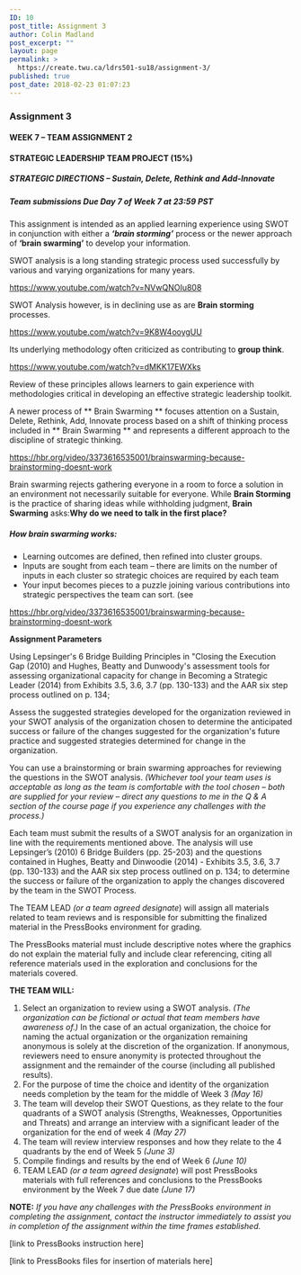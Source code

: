 ```yaml
---
ID: 10
post_title: Assignment 3
author: Colin Madland
post_excerpt: ""
layout: page
permalink: >
  https://create.twu.ca/ldrs501-su18/assignment-3/
published: true
post_date: 2018-02-23 01:07:23
---
```

### Assignment 3

#### **WEEK 7 – TEAM ASSIGNMENT 2**

#### **STRATEGIC LEADERSHIP TEAM PROJECT (15%)**

##### **STRATEGIC DIRECTIONS – Sustain, Delete, Rethink and Add-Innovate**

##### **Team submissions Due Day 7 of Week 7 at 23:59 PST**

This assignment is intended as an applied learning experience using SWOT in conjunction with either a _**‘brain storming’**_ process or the newer approach of **‘brain swarming’** to develop your information.

SWOT analysis is a long standing strategic process used successfully by various and varying organizations for many years.

https://www.youtube.com/watch?v=NVwQNOIu808

SWOT Analysis however, is in declining use as are **Brain storming** processes.

https://www.youtube.com/watch?v=9K8W4ooygUU

Its underlying methodology often criticized as contributing to **group think**.

https://www.youtube.com/watch?v=dMKK17EWXks

Review of these principles allows learners to gain experience with methodologies critical in developing an effective strategic leadership toolkit.

A newer process of ** Brain Swarming ** focuses attention on a Sustain, Delete, Rethink, Add, Innovate process based on a shift of thinking process included in ** Brain Swarming ** and represents a different approach to the discipline of strategic thinking.
<div class="blog-video-embed"><a href="https://hbr.org/video/3373616535001/brainswarming-because-brainstorming-doesnt-work">https://hbr.org/video/3373616535001/brainswarming-because-brainstorming-doesnt-work</a>

Brain swarming rejects gathering everyone in a room to force a solution in an environment not necessarily suitable for everyone. While **Brain Storming** is the practice of sharing ideas while withholding judgment, **Brain Swarming** asks:**Why do we need to talk in the first place?**

##### How brain swarming works:

* Learning outcomes are defined, then refined into cluster groups.
* Inputs are sought from each team – there are limits on the number of inputs in each cluster so strategic choices are required by each team
* Your input becomes pieces to a puzzle joining various contributions into strategic perspectives the team can sort. (see

<a href="https://hbr.org/video/3373616535001/brainswarming-because-brainstorming-doesnt-work">https://hbr.org/video/3373616535001/brainswarming-because-brainstorming-doesnt-work</a>

**Assignment Parameters**

Using Lepsinger's 6 Bridge Building Principles in "Closing the Execution Gap (2010) and Hughes, Beatty and Dunwoody's assessment tools for assessing organizational capacity for change in Becoming a Strategic Leader (2014) from Exhibits 3.5, 3.6, 3.7 (pp. 130-133) and the AAR six step process outlined on p. 134;

Assess the suggested strategies developed for the organization reviewed in your SWOT analysis of the organization chosen to determine the anticipated success or failure of the changes suggested for the organization's future practice and suggested strategies determined for change in the organization.

You can use a brainstorming or brain swarming approaches for reviewing the questions in the SWOT analysis. _(Whichever tool your team uses is acceptable as long as the team is comfortable with the tool chosen – both are supplied for your review – direct any questions to me in the Q &amp; A section of the course page if you experience any challenges with the process.)_

Each team must submit the results of a SWOT analysis for an organization in line with the requirements mentioned above. The analysis will use Lepsinger’s (2010) 6 Bridge Builders (pp. 25-203) and the questions contained in Hughes, Beatty and Dinwoodie (2014) - Exhibits 3.5, 3.6, 3.7 (pp. 130-133) and the AAR six step process outlined on p. 134; to determine the success or failure of the organization to apply the changes discovered by the team in the SWOT Process.

The TEAM LEAD _(or a team agreed designate_) will assign all materials related to team reviews and is responsible for submitting the finalized material in the PressBooks environment for grading.

The PressBooks material must include descriptive notes where the graphics do not explain the material fully and include clear referencing, citing all reference materials used in the exploration and conclusions for the materials covered.

**THE TEAM WILL:**

1. Select an organization to review using a SWOT analysis. _(The organization can be fictional or actual that team members have awareness of.)_ In the case of an actual organization, the choice for naming the actual organization or the organization remaining  anonymous is solely at the discretion of the organization. If anonymous, reviewers need to ensure anonymity is protected throughout the assignment and the remainder of the course (including all published results).
1. For the purpose of time the choice and identity of the organization needs completion by the team for the middle of Week 3 _(May 16)_
2. The team will develop their SWOT Questions, as they relate to the four quadrants of a SWOT analysis (Strengths, Weaknesses, Opportunities and Threats) and arrange an interview with a significant leader of the organization for the end of week 4 _(May 27)_
3. The team will review interview responses and how they relate to the 4 quadrants by the end of Week 5 _(June 3)_
4. Compile findings and results by the end of Week 6 _(June 10)_
5. TEAM LEAD _(or a team agreed designate_) will post PressBooks materials with full references and conclusions to the PressBooks environment by the Week 7 due date _(June 17)_

**NOTE:** _If you have any challenges with the PressBooks environment in completing the assignment, contact the instructor immediately to assist you in completion of the assignment within the time frames established._

[link to PressBooks instruction here]

[link to PressBooks files for insertion of materials here]

</div>